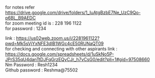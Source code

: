 for notes refer https://drive.google.com/drive/folders/1_IuAtgBzbE7Ne_UzC9Qo-p6BL_B9AEDC <br/>
for zoom meeting id is : 228 196 1122 <br/>
for password : 1234 <br/>

link : https://us02web.zoom.us/j/2281961122?pwd=Mk5sVjYxNFE3dlB1WGc4cE50RUNaQT09    <br/>
for checking and connecting with other <senior> aspirants link : https://docs.google.com/spreadsheets/d/1uSkNo5P-JPrS35qU4danTtDJFqGrzEQyCJr_h7vCsG0/edit?pli=1#gid=97508660 <br/>
Nm Password : Resh1234 <br/>
Github password : Reshma@75502 <br/>
